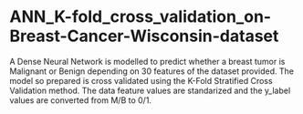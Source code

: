 # ANN_K-fold_cross_validation_on-Breast-Cancer-Wisconsin-dataset

A Dense Neural Network is modelled to predict whether a breast tumor is Malignant or Benign depending on 30 features of the dataset provided.
The model so prepared is cross validated using the K-Fold Stratified Cross Validation method.
The data feature values are standarized and the y_label values are converted from M/B to 0/1.
